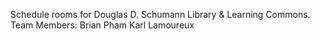 Schedule rooms for Douglas D. Schumann Library & Learning Commons.
Team Members:
Brian Pham
Karl Lamoureux